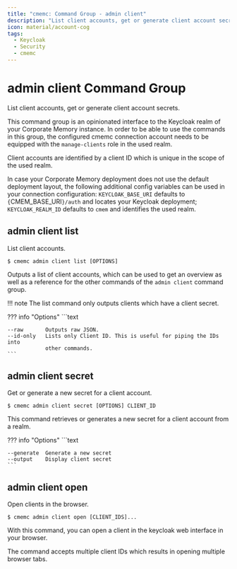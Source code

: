 ```yaml
---
title: "cmemc: Command Group - admin client"
description: "List client accounts, get or generate client account secrets."
icon: material/account-cog
tags:
  - Keycloak
  - Security
  - cmemc
---
```

# admin client Command Group
<!-- This file was generated - DO NOT CHANGE IT MANUALLY -->

List client accounts, get or generate client account secrets.

This command group is an opinionated interface to the Keycloak realm of your Corporate Memory instance. In order to be able to use the commands in this group, the configured cmemc connection account needs to be equipped with the `manage-clients` role in the used realm.

Client accounts are identified by a client ID which is unique in the scope of the used realm.

In case your Corporate Memory deployment does not use the default deployment layout, the following additional config variables can be used in your connection configuration: ``KEYCLOAK_BASE_URI`` defaults to `{`CMEM_BASE_URI`}/auth` and locates your Keycloak deployment; ``KEYCLOAK_REALM_ID`` defaults to `cmem` and identifies the used realm.


## admin client list

List client accounts.

```shell-session title="Usage"
$ cmemc admin client list [OPTIONS]
```




Outputs a list of client accounts, which can be used to get an overview as well as a reference for the other commands of the `admin client` command group.

!!! note
    The list command only outputs clients which have a client secret.




??? info "Options"
    ```text

    --raw       Outputs raw JSON.
    --id-only   Lists only Client ID. This is useful for piping the IDs into
                other commands.
    ```

## admin client secret

Get or generate a new secret for a client account.

```shell-session title="Usage"
$ cmemc admin client secret [OPTIONS] CLIENT_ID
```




This command retrieves or generates a new secret for a client account from a realm.



??? info "Options"
    ```text

    --generate  Generate a new secret
    --output    Display client secret
    ```

## admin client open

Open clients in the browser.

```shell-session title="Usage"
$ cmemc admin client open [CLIENT_IDS]...
```




With this command, you can open a client in the keycloak web interface in your browser.

The command accepts multiple client IDs which results in opening multiple browser tabs.



